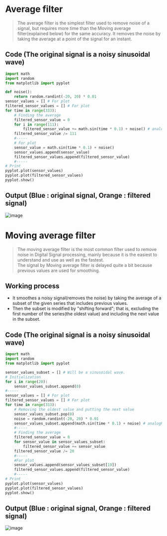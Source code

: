 # Average filter
>The average filter is the simplest filter used to remove noise of a signal, but requires more time than the Moving average filter(explained below) for the same accuracy.
>It removes the noise by taking the average at a point of the signal for an instant.

## Code (The original signal is a noisy sinusoidal wave)
~~~Python
import math
import random
from matplotlib import pyplot

def noise():   
    return random.randint(-20, 20) * 0.01
sensor_values = [] # For plot
filtered_sensor_values = [] # For plot
for time in range(333):
    # Finding the average
    filtered_sensor_value = 0
    for i in range(111):
        filtered_sensor_value += math.sin(time * 0.1) + noise() # analogRead
    filtered_sensor_value /= 111
    #-----
    # For plot
    sensor_value = math.sin(time * 0.1) + noise()
    sensor_values.append(sensor_value)
    filtered_sensor_values.append(filtered_sensor_value)
    #-----
# Print
pyplot.plot(sensor_values)
pyplot.plot(filtered_sensor_values)
pyplot.show()
~~~

## Output (Blue : original signal, Orange : filtered signal)
![image](https://user-images.githubusercontent.com/67142421/153942671-38bbdeab-1726-48bc-b8c1-7385ff377a75.png)


# Moving average filter
>The moving average filter is the most common filter used to remove noise in Digital Signal processing, mainly because it is the easiest to understand and use as well as
>the fastest.<br>
>The signal by Moving average filter is delayed quite a bit because previous values are used for smoothing.

## Working process
* It smoothes a noisy signal(removes the noise) by taking the average of a subset of the given series that includes previous values.
* Then the subset is modified by "shifting forward"; that is, excluding the first number of the series(the oldest value) and including the next value in the subset.

## Code (The original signal is a noisy sinusoidal wave)
~~~Python
import math
import random
from matplotlib import pyplot

sensor_values_subset = [] # Will be a sinusoidal wave.
# Initialization
for i in range(20):
    sensor_values_subset.append(0)
#-----
sensor_values = [] # For plot
filtered_sensor_values = [] # For plot
for time in range(333):
    # Removing the oldest value and putting the next value
    sensor_values_subset.pop(0)
    noise = random.randint(-20, 20) * 0.01
    sensor_values_subset.append(math.sin(time * 0.1) + noise) # analogRead
    #-----
    # Finding the average
    filtered_sensor_value = 0
    for sensor_value in sensor_values_subset:
        filtered_sensor_value += sensor_value
    filtered_sensor_value /= 20
    #-----
    #For plot
    sensor_values.append(sensor_values_subset[19])
    filtered_sensor_values.append(filtered_sensor_value)
    #-----
# Print
pyplot.plot(sensor_values)
pyplot.plot(filtered_sensor_values)
pyplot.show()
~~~

## Output (Blue : original signal, Orange : filtered signal)
![image](https://user-images.githubusercontent.com/67142421/153942769-f818e0c7-2621-4b09-b7c4-96c2373bb3d1.png)
